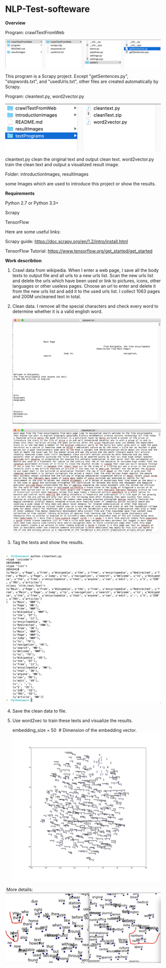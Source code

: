 # NLP-Test-softeware
**Overview**

Program: crawlTextFromWeb

![image](https://github.com/thenewcomer/NLP-Test-softeware/blob/master/introductionImages/crawlTextFromWeb.png)

This program is a Scrapy project. Except "getSentences.py", "stopwords.txt", and "usedUrls.txt", other files are created automatically by Scrapy.

Program: cleantext.py, word2vector.py

![image](https://github.com/thenewcomer/NLP-Test-softeware/blob/master/introductionImages/textPrograms.png)

cleantext.py clean the original text and output clean text. word2vector.py train the clean text and output a visualized result image.

Folder: introductionImages, resultImages

some Images which are used to introduce this project or show the results.

**Requirements**

Python 2.7 or Python 3.3+

Scrapy

TensorFlow

Here are some useful links:

Scrapy guide: https://doc.scrapy.org/en/1.2/intro/install.html

TensorFlow Tutorial: https://www.tensorflow.org/get_started/get_started

**Work describtion** 

1. Crawl data from wikipedia. When I enter a web page, I save all the body texts to output file and all urls to a new urls list. Scan the new urls list and delete the urls which have been used or link to pictures, icons, other languages or other useless pages. Choose an url to enter and delete it from the new urls list and add it to the used urls list. I collect 1063 pages and 200M uncleaned text in total.

2. Clean data. I remove all the special characters and check every word to determine whether it is a valid english word. 

   ![image](https://github.com/thenewcomer/NLP-Test-softeware/blob/master/resultImages/originalData.png)

   ![image](https://github.com/thenewcomer/NLP-Test-softeware/blob/master/resultImages/cleanData.png)

3. Tag the texts and show the results.

   ![image](https://github.com/thenewcomer/NLP-Test-softeware/blob/master/resultImages/tag%20result.png)

4. Save the clean data to file.

5. Use word2vec to train these texts and visualize the results. 

   embedding_size = 50  # Dimension of the embedding vector.
   ![image](https://github.com/thenewcomer/NLP-Test-softeware/blob/master/resultImages/tsne.png)

  More details:   
   ![image](https://github.com/thenewcomer/NLP-Test-softeware/blob/master/resultImages/word2vec_detail.jpg)

